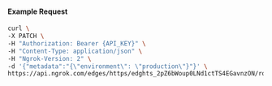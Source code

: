 <!-- Code generated for API Clients. DO NOT EDIT. -->

#### Example Request

```bash
curl \
-X PATCH \
-H "Authorization: Bearer {API_KEY}" \
-H "Content-Type: application/json" \
-H "Ngrok-Version: 2" \
-d '{"metadata":"{\"environment\": \"production\"}"}' \
https://api.ngrok.com/edges/https/edghts_2pZ6bWoup0LNd1ctTS4EGavnzON/routes/edghtsrt_2pZ6bTivmmuoMuorW2ZfDYr0vk4
```
